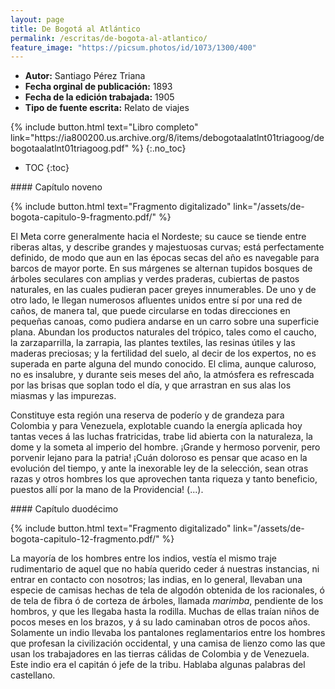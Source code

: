 ```yaml
---
layout: page
title: De Bogotá al Atlántico
permalink: /escritas/de-bogota-al-atlantico/
feature_image: "https://picsum.photos/id/1073/1300/400"
---
```


- **Autor:** Santiago Pérez Triana
- **Fecha orginal de publicación:** 1893
- **Fecha de la edición trabajada:** 1905
- **Tipo de fuente escrita:** Relato de viajes 
<p></p>
{% include button.html text="Libro completo" link="https://ia800200.us.archive.org/8/items/debogotaalatlnt01triagoog/debogotaalatlnt01triagoog.pdf" %}
{:.no_toc} 

* TOC
{:toc}
<p></p> 
#### Capítulo noveno
 <p></p>
{% include button.html text="Fragmento digitalizado" link="/assets/de-bogota-capitulo-9-fragmento.pdf/" %}

El Meta corre generalmente hacia el Nordeste; su cauce se tiende entre riberas altas, y describe grandes y majestuosas curvas; está perfectamente definido, de modo que aun en las épocas secas del año es navegable para barcos de mayor porte. En sus márgenes se alternan tupidos bosques de árboles seculares con amplias y verdes praderas, cubiertas de pastos naturales, en las cuales pudieran pacer greyes innumerables. De uno y de otro lado, le llegan numerosos afluentes unidos entre sí por una red de caños, de manera tal, que puede circularse en todas direcciones en pequeñas canoas, como pudiera andarse en un carro sobre una superficie plana. Abundan los productos naturales del trópico, tales como el caucho, la zarzaparrilla, la zarrapia, las plantes textiles, las resinas útiles y las maderas preciosas; y la fertilidad del suelo, al decir de los expertos, no es superada en parte alguna del mundo conocido. El clima, aunque caluroso, no es insalubre, y durante seis meses del año, la atmósfera es refrescada por las brisas que soplan todo el día, y que arrastran en sus alas los miasmas y las impurezas.

Constituye esta región una reserva de poderío y de grandeza para Colombia y para Venezuela, explotable cuando la energía aplicada hoy tantas veces á las luchas fratricidas, trabe lid abierta con la naturaleza, la dome y la someta al imperio del hombre. ¡Grande y hermoso porvenir, pero porvenir lejano para la patria! ¡Cuán doloroso es pensar que acaso en la evolución del tiempo, y ante la inexorable ley de la selección, sean otras razas y otros hombres los que aprovechen tanta riqueza y tanto beneficio, puestos allí por la mano de la Providencia! (...).
<p></p>
#### Capítulo duodécimo
<p></p>
{% include button.html text="Fragmento digitalizado" link="/assets/de-bogota-capitulo-12-fragmento.pdf/" %}

La mayoría de los hombres entre los indios, vestía el mismo traje rudimentario de aquel que no había querido ceder á nuestras instancias, ni entrar en contacto con nosotros; las indias, en lo general, llevaban una especie de camisas hechas de tela de algodón obtenida de los racionales, ó de tela de fibra ó de corteza de árboles, llamada _marimba_, pendiente de los hombros, y que les llegaba hasta la rodilla. Muchas de ellas traían niños de pocos meses en los brazos, y á su lado caminaban otros de pocos años. Solamente un indio llevaba los pantalones reglamentarios entre los hombres que profesan la civilización occidental, y una camisa de lienzo como las que usan los trabajadores en las tierras cálidas de Colombia y de Venezuela. Este indio era el capitán ó jefe de la tribu. Hablaba algunas palabras del castellano.